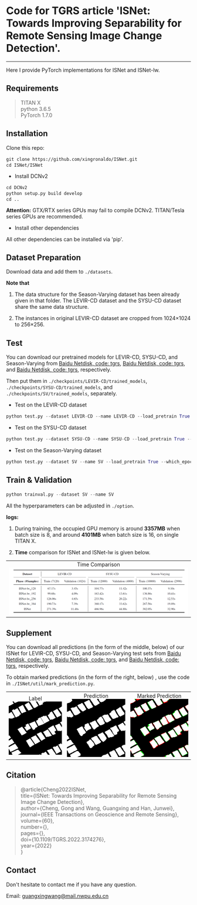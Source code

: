 # Code for TGRS article 'ISNet: Towards Improving Separability for Remote Sensing Image Change Detection'.
---------------------------------------------
Here I provide PyTorch implementations for ISNet and ISNet-lw.


## Requirements
>TITAN X<br>
>python 3.6.5<br>
>PyTorch 1.7.0

## Installation
Clone this repo:

```shell
git clone https://github.com/xingronaldo/ISNet.git
cd ISNet/ISNet
```

* Install DCNv2

```shell
cd DCNv2
python setup.py build develop
cd ..
```
**Attention:** GTX/RTX series GPUs may fail to compile DCNv2. TITAN/Tesla series GPUs are recommended.


* Install other dependencies

All other dependencies can be installed via 'pip'.

## Dataset Preparation
Download data and add them to `./datasets`. 

**Note that**

1. The data structure for the Season-Varying dataset has been already given in that folder. The LEVIR-CD dataset and the SYSU-CD dataset share the same data structure. 

2. The instances in original LEVIR-CD dataset are cropped from 1024×1024 to 256×256.


## Test
You can download our pretrained models for LEVIR-CD, SYSU-CD, and Season-Varying from [Baidu Netdisk, code: tgrs](https://pan.baidu.com/s/1DTazE7I3lhELPRZr5oyniQ), [Baidu Netdisk, code: tgrs](https://pan.baidu.com/s/1CDkcUUpdd0w9tz4fe7no0A), and [Baidu Netdisk, code: tgrs](https://pan.baidu.com/s/1rux9Zxjc8yGsga28CSD0kg), respectively. 


Then put them in `./checkpoints/LEVIR-CD/trained_models`, `./checkpoints/SYSU-CD/trained_models`, and `./checkpoints/SV/trained_models`, separately.


* Test on the LEVIR-CD dataset

```python
python test.py --dataset LEVIR-CD --name LEVIR-CD --load_pretrain True --which_epoch 255
```

* Test on the SYSU-CD dataset

```python
python test.py --dataset SYSU-CD --name SYSU-CD --load_pretrain True --which_epoch 57
```

* Test on the Season-Varying dataset

```python
python test.py --dataset SV --name SV --load_pretrain True --which_epoch 194
```

## Train & Validation
```python
python trainval.py --dataset SV --name SV 
```
All the hyperparameters can be adjusted in `./option`.

**logs:**

1. During training, the occupied GPU memory is around **3357MB** when batch size is 8, and around **4101MB** when batch size is 16, on single TITAN X. 

2. **Time** comparison for ISNet and ISNet-lw is given below.

<table cellpadding="0" cellspacing="0" align="center">
  <tr>
    <td  align="center">Time Comparison <br> <img src="ISNet-lw/img/Time_Comparison.png"  width=900px></td>
  </tr>
</table>


## Supplement
You can download all predictions (in the form of the middle, below) of our ISNet for LEVIR-CD, SYSU-CD, and Season-Varying test sets from [Baidu Netdisk, code: tgrs](https://pan.baidu.com/s/11QsyHkzwlaYGEmlysQL6Uw), [Baidu Netdisk, code: tgrs](https://pan.baidu.com/s/1Wl4Iq_tee3Lhx6pa3FqnXA), and [Baidu Netdisk, code: tgrs](https://pan.baidu.com/s/194O19U0I3Pq766cggjmQTQ), respectively. 

To obtain marked predictions (in the form of the right, below) , use the code in `./ISNet/util/mark_prediction.py`.

<table cellpadding="0" cellspacing="0" align="center">
  <tr>
    <td  align="center">Label <br> <img src="ISNet/predictions/label.png"  width=225px></td>
    <td  align="center">Prediction <br> <img src="ISNet/predictions/prediction.png"  width=225px></td>
    <td  align="center">Marked Prediction <br> <img src="ISNet/predictions/marked_prediction.png" width=225px></td>
  </tr>
</table>

## Citation
>@article{Cheng2022ISNet, <br>
>title={ISNet: Towards Improving Separability for Remote Sensing Image Change Detection}, <br> 
>author={Cheng, Gong and Wang, Guangxing and Han, Junwei}, <br>
>journal={IEEE Transactions on Geoscience and Remote Sensing}, <br>
>volume={60}, <br>
>number={}, <br>
>pages={}, <br>
>doi={10.1109/TGRS.2022.3174276}, <br>
>year={2022} <br>
>} <br>

## Contact
Don't hesitate to contact me if you have any question.

Email: guangxingwang@mail.nwpu.edu.cn



